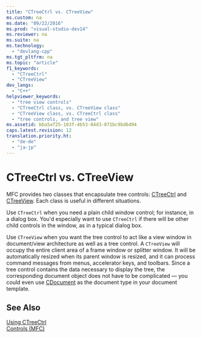 ```yaml
---
title: "CTreeCtrl vs. CTreeView"
ms.custom: na
ms.date: "09/22/2016"
ms.prod: "visual-studio-dev14"
ms.reviewer: na
ms.suite: na
ms.technology: 
  - "devlang-cpp"
ms.tgt_pltfrm: na
ms.topic: "article"
f1_keywords: 
  - "CTreeCtrl"
  - "CTreeView"
dev_langs: 
  - "C++"
helpviewer_keywords: 
  - "tree view controls"
  - "CTreeCtrl class, vs. CTreeView class"
  - "CTreeView class, vs. CTreeCtrl class"
  - "tree controls, and tree view"
ms.assetid: bba5af25-103f-4b53-84d3-071bc9bd6494
caps.latest.revision: 12
translation.priority.ht: 
  - "de-de"
  - "ja-jp"
---
```

# CTreeCtrl vs. CTreeView
MFC provides two classes that encapsulate tree controls: [CTreeCtrl](../vs140/ctreectrl-class.md) and [CTreeView](../vs140/ctreeview-class.md). Each class is useful in different situations.  
  
 Use `CTreeCtrl` when you need a plain child window control; for instance, in a dialog box. You'd especially want to use `CTreeCtrl` if there will be other child controls in the window, as in a typical dialog box.  
  
 Use `CTreeView` when you want the tree control to act like a view window in document/view architecture as well as a tree control. A `CTreeView` will occupy the entire client area of a frame window or splitter window. It will be automatically resized when its parent window is resized, and it can process command messages from menus, accelerator keys, and toolbars. Since a tree control contains the data necessary to display the tree, the corresponding document object does not have to be complicated — you could even use [CDocument](../vs140/cdocument-class.md) as the document type in your document template.  
  
## See Also  
 [Using CTreeCtrl](../vs140/using-ctreectrl.md)   
 [Controls (MFC)](../vs140/controls--mfc-.md)